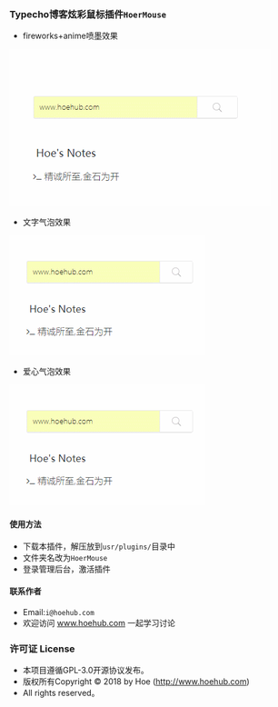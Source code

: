 ### Typecho博客炫彩鼠标插件`HoerMouse`
- fireworks+anime喷墨效果

![fireworks+anime](fireworks+anime.gif)


- 文字气泡效果

![文字气泡效果](bubbleText.gif)
- 爱心气泡效果

![爱心气泡效果](bubbleHeart.gif)
#### 使用方法

- 下载本插件，解压放到`usr/plugins/`目录中
- 文件夹名改为`HoerMouse`
- 登录管理后台，激活插件

#### 联系作者
- Email:`i@hoehub.com`
- 欢迎访问 www.hoehub.com 一起学习讨论

### 许可证 License

- 本项目遵循GPL-3.0开源协议发布。
- 版权所有Copyright © 2018 by Hoe (http://www.hoehub.com)
- All rights reserved。
